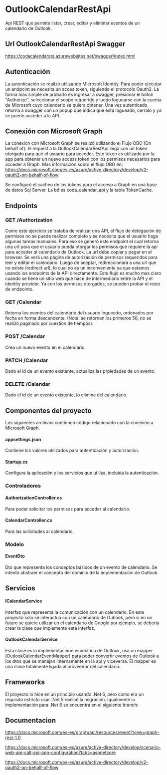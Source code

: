 # OutlookCalendarRestApi
Api  REST que permite listar, crear, editar y eliminar eventos de un calendario de Outlook.

## Url OutlookCalendarRestApi Swagger
https://codacalendarapi.azurewebsites.net/swagger/index.html

## Autenticación 
La autenticación se realizó utilizando Microsoft Identity. Para poder ejecutar un endpoint se necesita un acces token, siguiendo el protocolo Oauth2. La forma más simple de probarlo es ingresar a swagger, presionar el botón "Authorize", seleccionar el scope requerido y luego loguearse con la cuenta de Microsoft cuyo calendario se quiera obtener. 
Una vez autenticado, retorna a swagger con un popup que indica que esta logueado, cerralo y ya se puede acceder a la API.

## Conexión con Microsoft Graph 
La conexion con Microsoft Graph se realizó utilizando el Flujo OBO (On behalf of). El request a la OutlookCalendarRestApi llega con un token otorgado para que el usuario para acceder. Este token es utilizado por la app para obtener un nuevo access token con los permisos necesarios para acceder a Graph. 
Mas información sobro el flujo OBO en: https://docs.microsoft.com/es-es/azure/active-directory/develop/v2-oauth2-on-behalf-of-flow

Se configuró el cacheo de los tokens para el acceso a Graph en una base de datos Sql Server. 
La bd es coda_calendar_api y la tabla TokenCache.

## Endpoints
### GET /Authorization
Como este ejercicio se trataba de realizar una API, el flujo de delegación de permisos no se puede realizar completo y se necesita que el usuario haga algunas tareas manuales. Para eso se generó este endpoint el cual retorna una url para que el usuario pueda otorgar los permisos que requiere la api para acceder al calendario de Outlook. La url debe copiar y pegar en el browser. Se verá una página de autorización de permisos requeridos para leer y editar el calendario. Luego de aceptar, redireccionará a una url que no existe (redirect url), lo cual no es un inconveniente ya que estamos usando los endpoints de la API directamente.
Este flujo es mucho mas claro cuando se tiene un sitio web que hace de intermediario entre la API y el identity provider.
Ya con los permisos otorgados, se pueden probar el resto de endpoints.

### GET /Calendar
Retorna los eventos del calendario del usuario logueado, ordenados por fecha en forma descendente. 
(Nota: se retornan los primeros 50, no se realizó paginado por cuestion de tiempos).

### POST /Calendar
Crea un nuevo evento en el calendario.

### PATCH /Calendar
Dado el id de un evento existente, actualiza las prpiedades de un evento.

### DELETE /Calendar
Dado el id de un evento existente, lo elimina del calendario.

## Componentes del proyecto
Los siguientes archivos contienen código relacionado con la conexión a Microsoft Graph.

#### appsettings.json
Contiene los valores utilizados para autenticación y autorización.

#### Startup.cs 
Configura la aplicación y los servicios que utiliza, incluida la autenticación.

### Controladores

#### AuthorizationController.cs 
Para poder solicitar los permisos para acceder al calendario.

####  CalendarController.cs 
Para las solicitudes al calendario.

### Modelo

#### EventDto
Dto que representa los conceptos básicos de un evento de calendario. Se intentó abstraer el concepto del dominio de la implementación de Outlook.

## Servicios
#### ICalendarService
Interfaz que representa la comunicación con un calendario.
En este proyecto sólo se interactua con un calendario de Outlook, pero si en un futuro se quiere utilizar un el calendario de Google por ejemplo, se debería crear la clase que implemente esta interfaz.

#### OutlookCalendarService
Esta clase es la implementaciñon especifica de Outlook, usa un mapper (OutlookCalendarEventMapper) para poder convertir eventos de Outlook a los dtos que se manejan internamente en la api y viceversa. El mapper es una clase totalmente ligada al proveedor del calendario. 

## Frameworks
El proyecto lo hice en un principio usando .Net 6, pero como era un requisito estricto usar .Net 5 realicé la migración. Igualmente la implementación para .Net 6 se encuentra en el siguiente branch: 

## Documentacion
https://docs.microsoft.com/es-es/graph/api/resources/event?view=graph-rest-1.0

https://docs.microsoft.com/es-es/azure/active-directory/develop/scenario-web-api-call-api-app-configuration?tabs=aspnetcore

https://docs.microsoft.com/es-es/azure/active-directory/develop/v2-oauth2-on-behalf-of-flow



